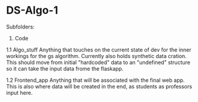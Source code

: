 # DS-Algo-1

Subfolders:

1. Code

1.1 Algo_stuff
    Anything that touches on the current state of dev for the inner workings for the gs algorithm.
    Currently also holds synthetic data cration.
    This should move from initial "hardcoded" data to an "undefined" structure so it can take the input data frome the flaskapp. 

1.2 Frontend_app
    Anything that will be associated with the final web app.
    This is also where data will be created in the end, as students as professors input here.